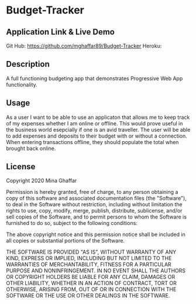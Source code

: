 # Budget-Tracker

## Application Link & Live Demo

Git Hub: https://github.com/mghaffar89/Budget-Tracker
Heroku:

## Description

A full functioning budgeting app that demonstrates Progressive Web App functionality.

## Usage

As a user I want to be able to use an applicaton that allows me to keep track of my expenses whether I am online or offline. This would prove useful in the business world esepcially if one is an avid traveller. The user will be able to add expenses and deposits to their budget with or without a connection. When entering transactions offline, they should populate the total when brought back online.

## License

Copyright 2020 Mina Ghaffar

Permission is hereby granted, free of charge, to any person obtaining a copy of this software and associated documentation files (the "Software"), to deal in the Software without restriction, including without limitation the rights to use, copy, modify, merge, publish, distribute, sublicense, and/or sell copies of the Software, and to permit persons to whom the Software is furnished to do so, subject to the following conditions:

The above copyright notice and this permission notice shall be included in all copies or substantial portions of the Software.

THE SOFTWARE IS PROVIDED "AS IS", WITHOUT WARRANTY OF ANY KIND, EXPRESS OR IMPLIED, INCLUDING BUT NOT LIMITED TO THE WARRANTIES OF MERCHANTABILITY, FITNESS FOR A PARTICULAR PURPOSE AND NONINFRINGEMENT. IN NO EVENT SHALL THE AUTHORS OR COPYRIGHT HOLDERS BE LIABLE FOR ANY CLAIM, DAMAGES OR OTHER LIABILITY, WHETHER IN AN ACTION OF CONTRACT, TORT OR OTHERWISE, ARISING FROM, OUT OF OR IN CONNECTION WITH THE SOFTWARE OR THE USE OR OTHER DEALINGS IN THE SOFTWARE.
